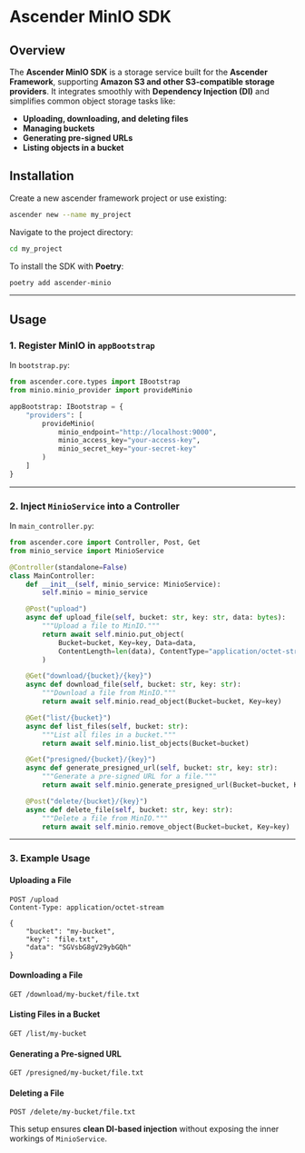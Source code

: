 # Ascender MinIO SDK

## Overview

The **Ascender MinIO SDK** is a storage service built for the **Ascender Framework**, supporting **Amazon S3 and other S3-compatible storage providers**. It integrates smoothly with **Dependency Injection (DI)** and simplifies common object storage tasks like:
- **Uploading, downloading, and deleting files**
- **Managing buckets**
- **Generating pre-signed URLs**
- **Listing objects in a bucket**

## Installation

Create a new ascender framework project or use existing:
```bash
ascender new --name my_project
```

Navigate to the project directory:
```bash
cd my_project
```

To install the SDK with **Poetry**:

```bash
poetry add ascender-minio
```

---

## Usage

### **1. Register MinIO in `appBootstrap`**
In `bootstrap.py`:

```python
from ascender.core.types import IBootstrap
from minio.minio_provider import provideMinio

appBootstrap: IBootstrap = {
    "providers": [
        provideMinio(
            minio_endpoint="http://localhost:9000",
            minio_access_key="your-access-key",
            minio_secret_key="your-secret-key"
        )
    ]
}
```

---

### **2. Inject `MinioService` into a Controller**
In `main_controller.py`:

```python
from ascender.core import Controller, Post, Get
from minio_service import MinioService

@Controller(standalone=False)
class MainController:
    def __init__(self, minio_service: MinioService):
        self.minio = minio_service

    @Post("upload")
    async def upload_file(self, bucket: str, key: str, data: bytes):
        """Upload a file to MinIO."""
        return await self.minio.put_object(
            Bucket=bucket, Key=key, Data=data,
            ContentLength=len(data), ContentType="application/octet-stream"
        )

    @Get("download/{bucket}/{key}")
    async def download_file(self, bucket: str, key: str):
        """Download a file from MinIO."""
        return await self.minio.read_object(Bucket=bucket, Key=key)

    @Get("list/{bucket}")
    async def list_files(self, bucket: str):
        """List all files in a bucket."""
        return await self.minio.list_objects(Bucket=bucket)

    @Get("presigned/{bucket}/{key}")
    async def generate_presigned_url(self, bucket: str, key: str):
        """Generate a pre-signed URL for a file."""
        return await self.minio.generate_presigned_url(Bucket=bucket, Key=key)

    @Post("delete/{bucket}/{key}")
    async def delete_file(self, bucket: str, key: str):
        """Delete a file from MinIO."""
        return await self.minio.remove_object(Bucket=bucket, Key=key)
```

---

### **3. Example Usage**
#### **Uploading a File**
```http
POST /upload
Content-Type: application/octet-stream

{
    "bucket": "my-bucket",
    "key": "file.txt",
    "data": "SGVsbG8gV29ybGQh"
}
```

#### **Downloading a File**
```http
GET /download/my-bucket/file.txt
```

#### **Listing Files in a Bucket**
```http
GET /list/my-bucket
```

#### **Generating a Pre-signed URL**
```http
GET /presigned/my-bucket/file.txt
```

#### **Deleting a File**
```http
POST /delete/my-bucket/file.txt
``` 

This setup ensures **clean DI-based injection** without exposing the inner workings of `MinioService`.